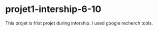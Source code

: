 # projet1-intership-6-10

This projet is frist projet during intership.
I used google recherch tools.

